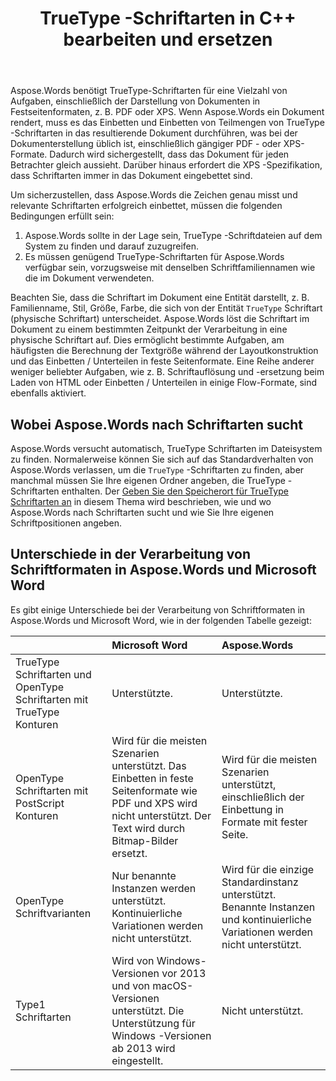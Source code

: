﻿---
title: TrueType -Schriftarten in C++ bearbeiten und ersetzen
second_title: Aspose.Words für C++
articleTitle: TrueType-Schriftarten bearbeiten und ersetzen
linktitle: TrueType-Schriftarten bearbeiten und ersetzen
description: "Aspose.Words für C++ kann die korrekten TrueType-Schriftarten in das resultierende Dokument einbetten, um sicherzustellen, dass es korrekt angezeigt wird. Wenn eine Schriftart oder ein bestimmtes Zeichen nicht verfügbar ist, sucht Aspose.Words nach einem geeigneten Schriftartenersatz oder verwendet den Schriftarten-Fallback-Mechanismus."
type: docs
weight: 10
url: /de/cpp/manipulate-and-substitute-truetype-fonts/
---

Aspose.Words benötigt TrueType-Schriftarten für eine Vielzahl von Aufgaben, einschließlich der Darstellung von Dokumenten in Festseitenformaten, z. B. PDF oder XPS. Wenn Aspose.Words ein Dokument rendert, muss es das Einbetten und Einbetten von Teilmengen von TrueType -Schriftarten in das resultierende Dokument durchführen, was bei der Dokumenterstellung üblich ist, einschließlich gängiger PDF - oder XPS-Formate. Dadurch wird sichergestellt, dass das Dokument für jeden Betrachter gleich aussieht. Darüber hinaus erfordert die XPS -Spezifikation, dass Schriftarten immer in das Dokument eingebettet sind.

Um sicherzustellen, dass Aspose.Words die Zeichen genau misst und relevante Schriftarten erfolgreich einbettet, müssen die folgenden Bedingungen erfüllt sein:

1. Aspose.Words sollte in der Lage sein, TrueType -Schriftdateien auf dem System zu finden und darauf zuzugreifen.
1. Es müssen genügend TrueType-Schriftarten für Aspose.Words verfügbar sein, vorzugsweise mit denselben Schriftfamiliennamen wie die im Dokument verwendeten.

Beachten Sie, dass die Schriftart im Dokument eine Entität darstellt, z. B. Familienname, Stil, Größe, Farbe, die sich von der Entität `TrueType` Schriftart (physische Schriftart) unterscheidet. Aspose.Words löst die Schriftart im Dokument zu einem bestimmten Zeitpunkt der Verarbeitung in eine physische Schriftart auf. Dies ermöglicht bestimmte Aufgaben, am häufigsten die Berechnung der Textgröße während der Layoutkonstruktion und das Einbetten / Unterteilen in feste Seitenformate. Eine Reihe anderer weniger beliebter Aufgaben, wie z. B. Schriftauflösung und -ersetzung beim Laden von HTML oder Einbetten / Unterteilen in einige Flow-Formate, sind ebenfalls aktiviert.

## Wobei Aspose.Words nach Schriftarten sucht

Aspose.Words versucht automatisch, TrueType Schriftarten im Dateisystem zu finden. Normalerweise können Sie sich auf das Standardverhalten von Aspose.Words verlassen, um die `TrueType` -Schriftarten zu finden, aber manchmal müssen Sie Ihre eigenen Ordner angeben, die TrueType -Schriftarten enthalten. Der [Geben Sie den Speicherort für TrueType Schriftarten an](/words/cpp/specify-truetype-fonts-location/) in diesem Thema wird beschrieben, wie und wo Aspose.Words nach Schriftarten sucht und wie Sie Ihre eigenen Schriftpositionen angeben.

## Unterschiede in der Verarbeitung von Schriftformaten in Aspose.Words und Microsoft Word

Es gibt einige Unterschiede bei der Verarbeitung von Schriftformaten in Aspose.Words und Microsoft Word, wie in der folgenden Tabelle gezeigt:

|  | Microsoft Word | Aspose.Words |
| :- | :- | :- |
| TrueType Schriftarten und OpenType Schriftarten mit TrueType Konturen | Unterstützte. | Unterstützte. |
| OpenType Schriftarten mit PostScript Konturen | Wird für die meisten Szenarien unterstützt. Das Einbetten in feste Seitenformate wie PDF und XPS wird nicht unterstützt. Der Text wird durch Bitmap-Bilder ersetzt. | Wird für die meisten Szenarien unterstützt, einschließlich der Einbettung in Formate mit fester Seite. |
| OpenType Schriftvarianten | Nur benannte Instanzen werden unterstützt. Kontinuierliche Variationen werden nicht unterstützt. | Wird für die einzige Standardinstanz unterstützt. Benannte Instanzen und kontinuierliche Variationen werden nicht unterstützt. |
| Type1 Schriftarten | Wird von Windows-Versionen vor 2013 und von macOS-Versionen unterstützt. Die Unterstützung für Windows -Versionen ab 2013 wird eingestellt. | Nicht unterstützt. |



